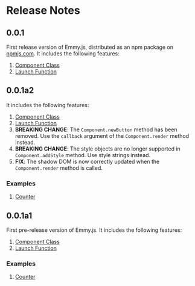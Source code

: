 # Release Notes
## 0.0.1
First release version of Emmy.js, distributed as an npm package on [npmjs.com](https://www.npmjs.com/package/emmy-dom). It includes the following features:
1. [Component Class](docs/0.0.1a2/component-class.md) 
2. [Launch Function](docs/0.0.1a2/launch-function.md)

## 0.0.1a2
It includes the following features:
1. [Component Class](docs/0.0.1a2/component-class.md) 
2. [Launch Function](docs/0.0.1a2/launch-function.md)
3. **BREAKING CHANGE**: The `Component.newButton` method has been removed. Use the `callback` argument of the `Component.render` method instead.
4. **BREAKING CHANGE**: The style objects are no longer supported in `Component.addStyle` method. Use style strings instead.
5. **FIX**: The shadow DOM is now correctly updated when the `Component.render` method is called.

### Examples
1. [Counter](docs/0.0.1a2/examples/counter.md)

## 0.0.1a1
First pre-release version of Emmy.js. It includes the following features:
1. [Component Class](docs/0.0.1a1/component-class.md) 
2. [Launch Function](docs/0.0.1a1/launch-function.md)

### Examples
1. [Counter](docs/0.0.1a1/examples/counter.md)
